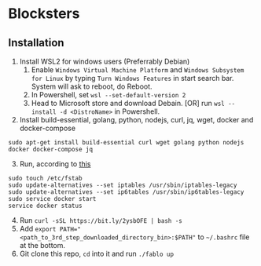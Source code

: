# Blocksters

## Installation
1. Install WSL2 for windows users (Preferrably Debian)
    1. Enable ```Windows Virtual Machine Platform``` and ```Windows Subsystem for Linux``` by typing ```Turn Windows Features``` in start search bar. System will ask to reboot, do Reboot.
    2. In Powershell, set ```wsl --set-default-version 2```
    3. Head to Microsoft store and download Debain. \[OR\] run ```wsl --install -d <DistroName>``` in Powershell.
2. Install build-essential, golang, python, nodejs, curl, jq, wget, docker and docker-compose 
```
sudo apt-get install build-essential curl wget golang python nodejs docker docker-compose jq
```
3. Run, according to [this](https://github.com/microsoft/WSL/discussions/4872#discussioncomment-99164)
```
sudo touch /etc/fstab
sudo update-alternatives --set iptables /usr/sbin/iptables-legacy
sudo update-alternatives --set ip6tables /usr/sbin/ip6tables-legacy
sudo service docker start
service docker status
````
4. Run ```curl -sSL https://bit.ly/2ysbOFE | bash -s```
5. Add ```export PATH="<path_to_3rd_step_downloaded_directory_bin>:$PATH"``` to ```~/.bashrc``` file at the bottom.
6. Git clone this repo, ```cd``` into it and run ```./fablo up``` 